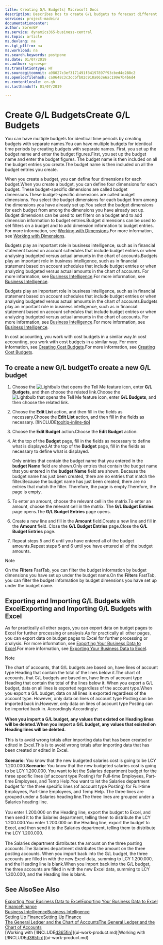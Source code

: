 ```yaml
---
title: Creating G/L Budgets| Microsoft Docs
description: Describes hos to create G/L budgets to forecast different financial activities and assign dimensions for business intelligence purposes.
services: project-madeira
documentationcenter: 
author: SorenGP
ms.service: dynamics365-business-central
ms.topic: article
ms.devlang: na
ms.tgt_pltfrm: na
ms.workload: na
ms.search.keywords: postpone
ms.date: 01/07/2019
ms.author: sgroespe
ms.translationtype: HT
ms.sourcegitcommit: a98027c3ef3171491f84197897f93cbed4e288c2
ms.openlocfilehash: ca0648c3c3ccbfb02c910a063e6ac199e7b4b6d4
ms.contentlocale: en-gb
ms.lasthandoff: 01/07/2019

---
```

# <a name="create-gl-budgets"></a><span data-ttu-id="8c668-103">Create G/L Budgets</span><span class="sxs-lookup"><span data-stu-id="8c668-103">Create G/L Budgets</span></span>
<span data-ttu-id="8c668-104">You can have multiple budgets for identical time periods by creating budgets with separate names.</span><span class="sxs-lookup"><span data-stu-id="8c668-104">You can have multiple budgets for identical time periods by creating budgets with separate names.</span></span> <span data-ttu-id="8c668-105">First, you set up the budget name and enter the budget figures.</span><span class="sxs-lookup"><span data-stu-id="8c668-105">First, you set up the budget name and enter the budget figures.</span></span> <span data-ttu-id="8c668-106">The budget name is then included on all the budget entries you create.</span><span class="sxs-lookup"><span data-stu-id="8c668-106">The budget name is then included on all the budget entries you create.</span></span>  

 <span data-ttu-id="8c668-107">When you create a budget, you can define four dimensions for each budget.</span><span class="sxs-lookup"><span data-stu-id="8c668-107">When you create a budget, you can define four dimensions for each budget.</span></span> <span data-ttu-id="8c668-108">These budget-specific dimensions are called budget dimensions.</span><span class="sxs-lookup"><span data-stu-id="8c668-108">These budget-specific dimensions are called budget dimensions.</span></span> <span data-ttu-id="8c668-109">You select the budget dimensions for each budget from among the dimensions you have already set up.</span><span class="sxs-lookup"><span data-stu-id="8c668-109">You select the budget dimensions for each budget from among the dimensions you have already set up.</span></span> <span data-ttu-id="8c668-110">Budget dimensions can be used to set filters on a budget and to add dimension information to budget entries.</span><span class="sxs-lookup"><span data-stu-id="8c668-110">Budget dimensions can be used to set filters on a budget and to add dimension information to budget entries.</span></span> <span data-ttu-id="8c668-111">For more information, see [Working with Dimensions](finance-dimensions.md).</span><span class="sxs-lookup"><span data-stu-id="8c668-111">For more information, see [Working with Dimensions](finance-dimensions.md).</span></span>

 <span data-ttu-id="8c668-112">Budgets play an important role in business intelligence, such as in financial statement based on account schedules that include budget entries or when analysing budgeted versus actual amounts in the chart of accounts.</span><span class="sxs-lookup"><span data-stu-id="8c668-112">Budgets play an important role in business intelligence, such as in financial statement based on account schedules that include budget entries or when analyzing budgeted versus actual amounts in the chart of accounts.</span></span> <span data-ttu-id="8c668-113">For more information, see [Business Intelligence](bi.md).</span><span class="sxs-lookup"><span data-stu-id="8c668-113">For more information, see [Business Intelligence](bi.md).</span></span>

 <span data-ttu-id="8c668-114">Budgets play an important role in business intelligence, such as in financial statement based on account schedules that include budget entries or when analysing budgeted versus actual amounts in the chart of accounts.</span><span class="sxs-lookup"><span data-stu-id="8c668-114">Budgets play an important role in business intelligence, such as in financial statement based on account schedules that include budget entries or when analyzing budgeted versus actual amounts in the chart of accounts.</span></span> <span data-ttu-id="8c668-115">For more information, see [Business Intelligence](bi.md).</span><span class="sxs-lookup"><span data-stu-id="8c668-115">For more information, see [Business Intelligence](bi.md).</span></span>

<span data-ttu-id="8c668-116">In cost accounting, you work with cost budgets in a similar way.</span><span class="sxs-lookup"><span data-stu-id="8c668-116">In cost accounting, you work with cost budgets in a similar way.</span></span> <span data-ttu-id="8c668-117">For more information, see [Creating Cost Budgets](finance-create-cost-budgets.md).</span><span class="sxs-lookup"><span data-stu-id="8c668-117">For more information, see [Creating Cost Budgets](finance-create-cost-budgets.md).</span></span>    

## <a name="to-create-a-new-gl-budget"></a><span data-ttu-id="8c668-118">To create a new G/L budget</span><span class="sxs-lookup"><span data-stu-id="8c668-118">To create a new G/L budget</span></span>  
1. <span data-ttu-id="8c668-119">Choose the ![Lightbulb that opens the Tell Me feature](media/ui-search/search_small.png "Tell me what you want to do") icon, enter **G/L Budgets**, and then choose the related link.</span><span class="sxs-lookup"><span data-stu-id="8c668-119">Choose the ![Lightbulb that opens the Tell Me feature](media/ui-search/search_small.png "Tell me what you want to do") icon, enter **G/L Budgets**, and then choose the related link.</span></span>  
2. <span data-ttu-id="8c668-120">Choose the **Edit List** action, and then fill in the fields as necessary.</span><span class="sxs-lookup"><span data-stu-id="8c668-120">Choose the **Edit List** action, and then fill in the fields as necessary.</span></span> [!INCLUDE[tooltip-inline-tip](includes/tooltip-inline-tip_md.md)]  
3. <span data-ttu-id="8c668-121">Choose the **Edit Budget** action.</span><span class="sxs-lookup"><span data-stu-id="8c668-121">Choose the **Edit Budget** action.</span></span>
4. <span data-ttu-id="8c668-122">At the top of the **Budget** page, fill in the fields as necessary to define what is displayed.</span><span class="sxs-lookup"><span data-stu-id="8c668-122">At the top of the **Budget** page, fill in the fields as necessary to define what is displayed.</span></span>  

    <span data-ttu-id="8c668-123">Only entries that contain the budget name that you entered in the **budget Name** field are shown.</span><span class="sxs-lookup"><span data-stu-id="8c668-123">Only entries that contain the budget name that you entered in the **budget Name** field are shown.</span></span> <span data-ttu-id="8c668-124">Because the budget name has just been created, there are no entries that match the filter.</span><span class="sxs-lookup"><span data-stu-id="8c668-124">Because the budget name has just been created, there are no entries that match the filter.</span></span> <span data-ttu-id="8c668-125">Therefore, the page is empty.</span><span class="sxs-lookup"><span data-stu-id="8c668-125">Therefore, the page is empty.</span></span>  
5. <span data-ttu-id="8c668-126">To enter an amount, choose the relevant cell in the matrix.</span><span class="sxs-lookup"><span data-stu-id="8c668-126">To enter an amount, choose the relevant cell in the matrix.</span></span> <span data-ttu-id="8c668-127">The **G/L Budget Entries** page opens.</span><span class="sxs-lookup"><span data-stu-id="8c668-127">The **G/L Budget Entries** page opens.</span></span>  
6. <span data-ttu-id="8c668-128">Create a new line and fill in the **Amount** field.</span><span class="sxs-lookup"><span data-stu-id="8c668-128">Create a new line and fill in the **Amount** field.</span></span> <span data-ttu-id="8c668-129">Close the **G/L Budget Entries** page.</span><span class="sxs-lookup"><span data-stu-id="8c668-129">Close the **G/L Budget Entries** page.</span></span>  
7. <span data-ttu-id="8c668-130">Repeat steps 5 and 6 until you have entered all of the budget amounts.</span><span class="sxs-lookup"><span data-stu-id="8c668-130">Repeat steps 5 and 6 until you have entered all of the budget amounts.</span></span>  

> [!NOTE]  
>  <span data-ttu-id="8c668-131">On the **Filters** FastTab, you can filter the budget information by budget dimensions you have set up under the budget name.</span><span class="sxs-lookup"><span data-stu-id="8c668-131">On the **Filters** FastTab, you can filter the budget information by budget dimensions you have set up under the budget name.</span></span>

## <a name="exporting-and-importing-gl-budgets-with-excel"></a><span data-ttu-id="8c668-132">Exporting and Importing G/L Budgets with Excel</span><span class="sxs-lookup"><span data-stu-id="8c668-132">Exporting and Importing G/L Budgets with Excel</span></span>
<span data-ttu-id="8c668-133">As for practically all other pages, you can export data on budget pages to Excel for further processing or analysis.</span><span class="sxs-lookup"><span data-stu-id="8c668-133">As for practically all other pages, you can export data on budget pages to Excel for further processing or analysis.</span></span> <span data-ttu-id="8c668-134">For more information, see [Exporting Your Business Data to Excel](about-export-data.md).</span><span class="sxs-lookup"><span data-stu-id="8c668-134">For more information, see [Exporting Your Business Data to Excel](about-export-data.md).</span></span>

> [!NOTE]
> <span data-ttu-id="8c668-135">The chart of accounts, that G/L budgets are based on, have lines of account type Heading that contain the total of the lines below it.</span><span class="sxs-lookup"><span data-stu-id="8c668-135">The chart of accounts, that G/L budgets are based on, have lines of account type Heading that contain the total of the lines below it.</span></span> <span data-ttu-id="8c668-136">When you export a G/L budget, data on all lines is exported regardless of the account type.</span><span class="sxs-lookup"><span data-stu-id="8c668-136">When you export a G/L budget, data on all lines is exported regardless of the account type.</span></span> <span data-ttu-id="8c668-137">However, only data on lines of account type Posting can be imported back in.</span><span class="sxs-lookup"><span data-stu-id="8c668-137">However, only data on lines of account type Posting can be imported back in.</span></span> <span data-ttu-id="8c668-138">Accordingly:</span><span class="sxs-lookup"><span data-stu-id="8c668-138">Accordingly:</span></span> <br /><br /> <span data-ttu-id="8c668-139">**When you import a G/L budget, any values that existed on Heading lines will be deleted.**</span><span class="sxs-lookup"><span data-stu-id="8c668-139">**When you import a G/L budget, any values that existed on Heading lines will be deleted.**</span></span> <br /><br /> <span data-ttu-id="8c668-140">This is to avoid wrong totals after importing data that has been created or edited in Excel.</span><span class="sxs-lookup"><span data-stu-id="8c668-140">This is to avoid wrong totals after importing data that has been created or edited in Excel.</span></span><br /><br /> <span data-ttu-id="8c668-141">**Scenario**: You know that the new budgeted salaries cost is going to be LCY 1.200.000.</span><span class="sxs-lookup"><span data-stu-id="8c668-141">**Scenario**: You know that the new budgeted salaries cost is going to be LCY 1.200.000.</span></span> <span data-ttu-id="8c668-142">You want to let the Salaries department budget for the three specific lines (of account type Posting) for Full-time Employees, Part-time Employees, and Temp Help.</span><span class="sxs-lookup"><span data-stu-id="8c668-142">You want to let the Salaries department budget for the three specific lines (of account type Posting) for Full-time Employees, Part-time Employees, and Temp Help.</span></span> <span data-ttu-id="8c668-143">The three lines are grouped under a Salaries heading line.</span><span class="sxs-lookup"><span data-stu-id="8c668-143">The three lines are grouped under a Salaries heading line.</span></span><br /><br /><span data-ttu-id="8c668-144">You enter 1.200.000 on the Heading line, export the budget to Excel, and then send it to the Salaries department, telling them to distribute the LCY 1.200.000.</span><span class="sxs-lookup"><span data-stu-id="8c668-144">You enter 1.200.000 on the Heading line, export the budget to Excel, and then send it to the Salaries department, telling them to distribute the LCY 1.200.000.</span></span><br /><br /> <span data-ttu-id="8c668-145">The Salaries department distributes the amount on the three posting accounts.</span><span class="sxs-lookup"><span data-stu-id="8c668-145">The Salaries department distributes the amount on the three posting accounts.</span></span> <span data-ttu-id="8c668-146">When you import back into the G/L budget, the three accounts are filled in with the new Excel data, summing to LCY 1.200.000, and the Heading line is blank.</span><span class="sxs-lookup"><span data-stu-id="8c668-146">When you import back into the G/L budget, the three accounts are filled in with the new Excel data, summing to LCY 1.200.000, and the Heading line is blank.</span></span>

## <a name="see-also"></a><span data-ttu-id="8c668-147">See Also</span><span class="sxs-lookup"><span data-stu-id="8c668-147">See Also</span></span>
[<span data-ttu-id="8c668-148">Exporting Your Business Data to Excel</span><span class="sxs-lookup"><span data-stu-id="8c668-148">Exporting Your Business Data to Excel</span></span>](about-export-data.md)  
[<span data-ttu-id="8c668-149">Finance</span><span class="sxs-lookup"><span data-stu-id="8c668-149">Finance</span></span>](finance.md)  
[<span data-ttu-id="8c668-150">Business Intelligence</span><span class="sxs-lookup"><span data-stu-id="8c668-150">Business Intelligence</span></span>](bi.md)  
[<span data-ttu-id="8c668-151">Setting Up Finance</span><span class="sxs-lookup"><span data-stu-id="8c668-151">Setting Up Finance</span></span>](finance-setup-finance.md)  
[<span data-ttu-id="8c668-152">The General Ledger and the Chart of Accounts</span><span class="sxs-lookup"><span data-stu-id="8c668-152">The General Ledger and the Chart of Accounts</span></span>](finance-general-ledger.md)  
<span data-ttu-id="8c668-153">[Working with [!INCLUDE[d365fin](includes/d365fin_md.md)]](ui-work-product.md)</span><span class="sxs-lookup"><span data-stu-id="8c668-153">[Working with [!INCLUDE[d365fin](includes/d365fin_md.md)]](ui-work-product.md)</span></span>  

